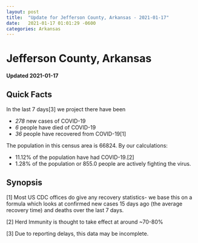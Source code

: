```yaml
---
layout: post
title:  "Update for Jefferson County, Arkansas - 2021-01-17"
date:   2021-01-17 01:01:29 -0600
categories: Arkansas
---
```


# Jefferson County, Arkansas
#### Updated 2021-01-17

## Quick Facts

In the last 7 days[3] we project there have been
- *278* new cases of COVID-19
- *6* people have died of COVID-19
- *36* people have recovered from COVID-19[1]

The population in this census area is 66824. By our calculations:
- 11.12% of the population have had COVID-19.[2]
- 1.28% of the population or 855.0 people are actively fighting the virus.

## Synopsis




[1] Most US CDC offices do give any recovery statistics- we base this on a formula which looks at confirmed new cases
15 days ago (the average recovery time) and deaths over the last 7 days.

[2] Herd Immunity is thought to take effect at around ~70-80%

[3] Due to reporting delays, this data may be incomplete.
 
    